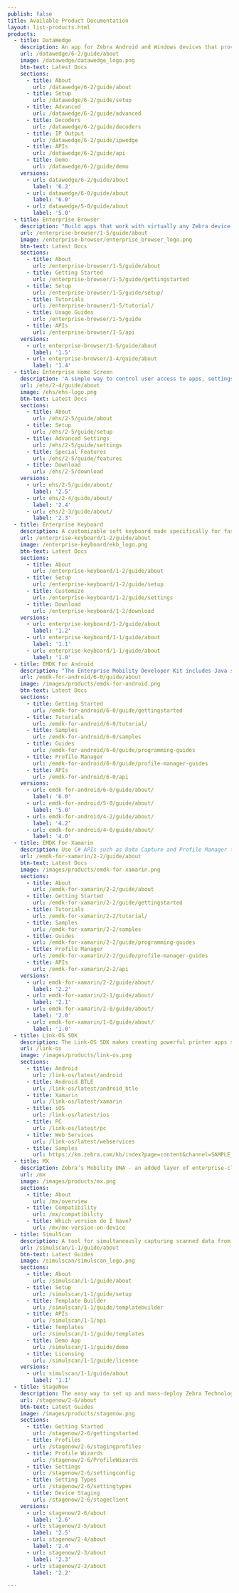 ```yaml
---
publish: false
title: Available Product Documentation
layout: list-products.html
products:
  - title: DataWedge
    description: An app for Zebra Android and Windows devices that provides barcode scanning and processing services for virtually any other app on the device.
    url: /datawedge/6-2/guide/about
    image: /datawedge/datawedge_logo.png
    btn-text: Latest Docs
    sections:
      - title: About
        url: /datawedge/6-2/guide/about
      - title: Setup
        url: /datawedge/6-2/guide/setup
      - title: Advanced
        url: /datawedge/6-2/guide/advanced
      - title: Decoders
        url: /datawedge/6-2/guide/decoders
      - title: IP Output
        url: /datawedge/6-2/guide/ipwedge
      - title: APIs
        url: /datawedge/6-2/guide/api
      - title: Demo
        url: /datawedge/6-2/guide/demo
    versions:
      - url: datawedge/6-2/guide/about
        label: '6.2'
      - url: datawedge/6-0/guide/about
        label: '6.0'
      - url: datawedge/5-0/guide/about
        label: '5.0'
  - title: Enterprise Browser
    description: "Build apps that work with virtually any Zebra device using standard web technologies such as HTML5, CSS3 and JavaScript."
    url: /enterprise-browser/1-5/guide/about
    image: /enterprise-browser/enterprise_browser_logo.png
    btn-text: Latest Docs
    sections:
      - title: About
        url: /enterprise-browser/1-5/guide/about
      - title: Getting Started
        url: /enterprise-browser/1-5/guide/gettingstarted
      - title: Setup
        url: /enterprise-browser/1-5/guide/setup/
      - title: Tutorials
        url: /enterprise-browser/1-5/tutorial/
      - title: Usage Guides
        url: /enterprise-browser/1-5/guide
      - title: APIs
        url: /enterprise-browser/1-5/api
    versions:
      - url: enterprise-browser/1-5/guide/about
        label: '1.5'
      - url: enterprise-browser/1-4/guide/about
        label: '1.4'
  - title: Enterprise Home Screen
    description: 'A simple way to control user access to apps, settings and files on Android devices without the need for custom code.'
    url: /ehs/2-4/guide/about
    image: /ehs/ehs-logo.png
    btn-text: Latest Docs
    sections:
      - title: About
        url: /ehs/2-5/guide/about
      - title: Setup
        url: /ehs/2-5/guide/setup
      - title: Advanced Settings
        url: /ehs/2-5/guide/settings
      - title: Special Features
        url: /ehs/2-5/guide/features
      - title: Download
        url: /ehs/2-5/download
    versions:
      - url: ehs/2-5/guide/about/
        label: '2.5'
      - url: ehs/2-4/guide/about/
        label: '2.4'
      - url: ehs/2-3/guide/about/
        label: '2.3'
  - title: Enterprise Keyboard
    description: A customizable soft keyboard made specifically for fast and accurate input by workers in the enterprise.
    url: /enterprise-keyboard/1-2/guide/about
    image: /enterprise-keyboard/ekb_logo.png
    btn-text: Latest Docs
    sections:
      - title: About
        url: /enterprise-keyboard/1-2/guide/about
      - title: Setup
        url: /enterprise-keyboard/1-2/guide/setup
      - title: Customize
        url: /enterprise-keyboard/1-2/guide/settings
      - title: Download
        url: /enterprise-keyboard/1-2/download
    versions:
      - url: enterprise-keyboard/1-2/guide/about
        label: '1.2'
      - url: enterprise-keyboard/1-1/guide/about
        label: '1.1'
      - url: enterprise-keyboard/1-1/guide/about
        label: '1.0'
  - title: EMDK For Android
    description: "The Enterprise Mobility Developer Kit includes Java sample projects using EMDK APIs, Data Capture, Profile Manager, etc."
    url: /emdk-for-android/6-0/guide/about
    image: /images/products/emdk-for-android.png
    btn-text: Latest Docs
    sections:
      - title: Getting Started
        url: /emdk-for-android/6-0/guide/gettingstarted
      - title: Tutorials
        url: /emdk-for-android/6-0/tutorial/
      - title: Samples
        url: /emdk-for-android/6-0/samples
      - title: Guides
        url: /emdk-for-android/6-0/guide/programming-guides
      - title: Profile Manager
        url: /emdk-for-android/6-0/guide/profile-manager-guides
      - title: APIs
        url: /emdk-for-android/6-0/api
    versions:
      - url: emdk-for-android/6-0/guide/about/
        label: '6.0'
      - url: emdk-for-android/5-0/guide/about/
        label: '5.0'
      - url: emdk-for-android/4-2/guide/about/
        label: '4.2'
      - url: emdk-for-android/4-0/guide/about/
        label: '4.0'
  - title: EMDK For Xamarin
    description: Use C# APIs such as Data Capture and Profile Manager to build Android applications for Zebra devices.
    url: /emdk-for-xamarin/2-2/guide/about
    btn-text: Latest Docs
    image: /images/products/emdk-for-xamarin.png
    sections:
      - title: About
        url: /emdk-for-xamarin/2-2/guide/about
      - title: Getting Started
        url: /emdk-for-xamarin/2-2/guide/gettingstarted
      - title: Tutorials
        url: /emdk-for-xamarin/2-2/tutorial/
      - title: Samples
        url: /emdk-for-xamarin/2-2/samples
      - title: Guides
        url: /emdk-for-xamarin/2-2/guide/programming-guides
      - title: Profile Manager
        url: /emdk-for-xamarin/2-2/guide/profile-manager-guides
      - title: APIs
        url: /emdk-for-xamarin/2-2/api
    versions:
      - url: emdk-for-xamarin/2-2/guide/about/
        label: '2.2'
      - url: emdk-for-xamarin/2-1/guide/about/
        label: '2.1'
      - url: emdk-for-xamarin/2-0/guide/about/
        label: '2.0'
      - url: emdk-for-xamarin/1-0/guide/about/
        label: '1.0'
  - title: Link-OS SDK
    description: The Link-OS SDK makes creating powerful printer apps simple and straightforward.
    url: /link-os
    image: /images/products/link-os.png
    sections:
      - title: Android
        url: /link-os/latest/android
      - title: Android BTLE
        url: /link-os/latest/android_btle
      - title: Xamarin
        url: /link-os/latest/xamarin
      - title: iOS
        url: /link-os/latest/ios
      - title: PC
        url: /link-os/latest/pc
      - title: Web Services
        url: /link-os/latest/webservices
      - title: Samples
        url: https://km.zebra.com/kb/index?page=content&channel=SAMPLE_CODE
  - title: MX
    description: Zebra’s Mobility DNA - an added layer of enterprise-class security and manageability for Android devices.
    url: /mx
    image: /images/products/mx.png
    sections:
      - title: About
        url: /mx/overview
      - title: Compatibility
        url: /mx/compatibility
      - title: Which version do I have?
        url: /mx/mx-version-on-device
  - title: SimulScan
    description: A tool for simultaneously capturing scanned data from multiple regions of a label or document.
    url: /simulscan/1-1/guide/about
    btn-text: Latest Guides
    image: /simulscan/simulscan_logo.png
    sections:
      - title: About
        url: /simulscan/1-1/guide/about
      - title: Setup
        url: /simulscan/1-1/guide/setup
      - title: Template Builder
        url: /simulscan/1-1/guide/templatebuilder
      - title: APIs
        url: /simulscan/1-1/api
      - title: Templates
        url: /simulscan/1-1/guide/templates
      - title: Demo App
        url: /simulscan/1-1/guide/demo
      - title: Licensing
        url: /simulscan/1-1/guide/license
    versions:
      - url: simulscan/1-1/guide/about
        label: '1.1'
  - title: StageNow
    description: The easy way to set up and mass-deploy Zebra Technologies' Android-based mobile computers.
    url: /stagenow/2-6/about
    btn-text: Latest Guides
    image: /images/products/stagenow.png
    sections:
      - title: Getting Started
        url: /stagenow/2-6/gettingstarted
      - title: Profiles
        url: /stagenow/2-6/stagingprofiles
      - title: Profile Wizards
        url: /stagenow/2-6/ProfileWizards
      - title: Settings
        url: /stagenow/2-6/settingconfig
      - title: Setting Types
        url: /stagenow/2-6/settingtypes
      - title: Device Staging
        url: /stagenow/2-6/stageclient
    versions:
      - url: stagenow/2-6/about
        label: '2.6'
      - url: stagenow/2-5/about
        label: '2.5'
      - url: stagenow/2-4/about
        label: '2.4'
      - url: stagenow/2-3/about
        label: '2.3'
      - url: stagenow/2-2/about
        label: '2.2'

---
```



